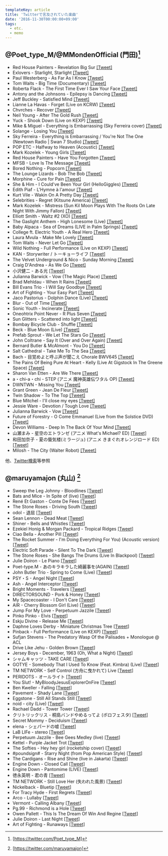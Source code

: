 ```yaml
---
templateKey: article
title: 'Twitterで言及されていた楽曲'
date: '2016-11-30T00:00:00+09:00'
tags:
  - etc.
  - memo
---
```

## @Poet_type_M/@MMondenOfficial (門田)[^1]

  * Red House Painters - Revelation Big Sur [\[Tweet\]](https://twitter.com/Poet_type_M/status/179252867658551296)
  * Exlovers - Starlight, Starlight [\[Tweet\]](https://twitter.com/Poet_type_M/status/189682823282688002)
  * Paul Westerberg - As Far As I Know [\[Tweet\]](https://twitter.com/Poet_type_M/status/199535821349601281)
  * Tom Waits - Big Time (Documentary) [\[Tweet\]](https://twitter.com/Poet_type_M/status/209373293478809601)
  * Roberta Flack - The First Time Ever I Saw Your Face [\[Tweet\]](https://twitter.com/Poet_type_M/status/295980428937003009)
  * Antony and the Johnsons - Epilepsy is Dancing [\[Tweet\]](https://twitter.com/Poet_type_M/status/297387753455366145)
  * Jeff Buckley - Satisfied Mind [\[Tweet\]](https://twitter.com/Poet_type_M/status/298497659482800128)
  * Lianne La Havas - Forget (Live on KCRW) [\[Tweet\]](https://twitter.com/Poet_type_M/status/302992814776676352)
  * Chvrches - Recover [\[Tweet\]](https://twitter.com/Poet_type_M/status/319461621644800000)
  * Neil Young - After The Gold Rush [\[Tweet\]](https://twitter.com/Poet_type_M/status/320105539591880704)
  * Yuck - Shook Down (Live on KEXP) [\[Tweet\]](https://twitter.com/Poet_type_M/status/320536638746947585)
  * Mike & Miguel - Everything is Embarrassing (Sky Ferreira cover) [\[Tweet\]](https://twitter.com/Poet_type_M/status/320934951400923136)
  * Solange - Losing You [\[Tweet\]](https://twitter.com/Poet_type_M/status/320942686834155520)
  * Sky Ferreira - Everything is Embarrassing / You're Not The One (Newtown Radio | Swan 7 Studio) [\[Tweet\]](https://twitter.com/Poet_type_M/status/320943008751173633)
  * POP ETC - Halfway to Heaven (Acoustic) [\[Tweet\]](https://twitter.com/Poet_type_M/status/321708628782489601)
  * Mark Kozelek - Young Girls [\[Tweet\]](https://twitter.com/Poet_type_M/status/323530545806049280)
  * Red House Painters - Have You Forgotten [\[Tweet\]](https://twitter.com/Poet_type_M/status/323534952106979330)
  * MFSB - Love Is The Message [\[Tweet\]](https://twitter.com/Poet_type_M/status/326105656069345281)
  * Bored Nothing - Popcorn [\[Tweet\]](https://twitter.com/Poet_type_M/status/326276704035303424)
  * The Lounge Lizards - Bob The Bob [\[Tweet\]](https://twitter.com/Poet_type_M/status/336739525021802498)
  * Morphine - Cure for Pain [\[Tweet\]](https://twitter.com/Poet_type_M/status/336786546332143616)
  * She & Him - I Could've Been Your Girl (HelloGiggles) [\[Tweet\]](https://twitter.com/Poet_type_M/status/336879429882089473)
  * Edith Piaf - L'Hymne à l'amour [\[Tweet\]](https://twitter.com/Poet_type_M/status/342722687560478721)
  * Kurt Vile - Wakin On A Pretty Day [\[Tweet\]](https://twitter.com/Poet_type_M/status/342744337945333761)
  * Selebrities - Regret (Kitsune America) [\[Tweet\]](https://twitter.com/Poet_type_M/status/343025813698015232)
  * Mark Kozelek - Mistress (Sun Kil Moon Plays With The Roots On Late Night With Jimmy Fallon) [\[Tweet\]](https://twitter.com/Poet_type_M/status/344871549720993794)
  * Elliott Smith - Waltz #2 (XO) [\[Tweet\]](https://twitter.com/Poet_type_M/status/345284485794914305)
  * The Gaslight Anthem - High Lonesome (Live) [\[Tweet\]](https://twitter.com/Poet_type_M/status/352828301481488385)
  * Baby Alpaca - Sea of Dreams (LIVE in Palm Springs) [\[Tweet\]](https://twitter.com/Poet_type_M/status/352829492277936130)
  * College ft. Electric Youth - A Real Hero [\[Tweet\]](https://twitter.com/Poet_type_M/status/353303573855076355)
  * Laura Mvula - Make Me Lovely [\[Tweet\]](https://twitter.com/Poet_type_M/status/357876859557527552)
  * Tom Waits - Never Let Go [\[Tweet\]](https://twitter.com/Poet_type_M/status/374205385017532416)
  * Wild Nothing - Full Performance (Live on KEXP) [\[Tweet\]](https://twitter.com/Poet_type_M/status/378578856556257280)
  * KAN - Storywriter / トーキョーライフ [\[Tweet\]](https://twitter.com/Poet_type_M/status/387593595479265280)
  * The Velvet Underground & Nico - Sunday Morning [\[Tweet\]](https://twitter.com/Poet_type_M/status/394845887056191488)
  * Craig D'Andrea - As We Go [\[Tweet\]](https://twitter.com/Poet_type_M/status/398865869754757120)
  * 小沢健二 - ある光 [\[Tweet\]](https://twitter.com/Poet_type_M/status/415897581252653057)
  * Julianna Barwick - Vow (The Magic Place) [\[Tweet\]](https://twitter.com/Poet_type_M/status/432530200123822081)
  * Brad Mehldau - When It Rains [\[Tweet\]](https://twitter.com/Poet_type_M/status/431927158504554497)
  * Bill Evans Trio - I Will Say Goodbye [\[Tweet\]](https://twitter.com/Poet_type_M/status/431927158504554497)
  * Art of Fighting - Your Easy Part [\[Tweet\]](https://twitter.com/Poet_type_M/status/439400605426003968)
  * Jaco Pastorius - Dolphin Dance (Live) [\[Tweet\]](https://twitter.com/Poet_type_M/status/431923108497223680)
  * Blur - Out of Time [\[Tweet\]](https://twitter.com/Poet_type_M/status/432112268403171329)
  * Sonic Youth - Incinerate [\[Tweet\]](https://twitter.com/Poet_type_M/status/434631794030174209)
  * Oneohtrix Point Never - R Plus Seven [\[Tweet\]](https://twitter.com/Poet_type_M/status/436094044490330112)
  * Sun Glitters - Scattered into light [\[Tweet\]](https://twitter.com/Poet_type_M/status/436094044490330112)
  * Bombay Bicycle Club - Shuffle [\[Tweet\]](https://twitter.com/Poet_type_M/status/437462435453087744)
  * Beck - Blue Moon (Live) [\[Tweet\]](https://twitter.com/Poet_type_M/status/440009718610661376)
  * Prefab Sprout - We Let The Stars Go [\[Tweet\]](https://twitter.com/Poet_type_M/status/440029800950816768)
  * John Coltrane - Say It (Over and Over Again) [\[Tweet\]](https://twitter.com/Poet_type_M/status/440482673174147072)
  * Bernard Butler & McAlmont - You Do [\[Tweet\]](https://twitter.com/Poet_type_M/status/440528954831540224)
  * Salt Cathedral - Take Me To The Sea [\[Tweet\]](https://twitter.com/Poet_type_M/status/440869881756389376)
  * Bach - 目覚めよと呼ぶ声が聞こえ Chorale BWV645 [\[Tweet\]](https://twitter.com/Poet_type_M/status/441679355593248768)
  * The Pains Of Being Pure At Heart - Kelly (Live At Gigstock In The Greene Space) [\[Tweet\]](https://twitter.com/Poet_type_M/status/463745637914124288)
  * Sharon Van Etten - Are We There [\[Tweet\]](https://twitter.com/Poet_type_M/status/465867838746398720)
  * a・chi-a・chi - STEP (アニメ 魔神英雄伝ワタル OP) [\[Tweet\]](https://twitter.com/Poet_type_M/status/465905484940054528)
  * DWNTWN - Missing You [\[Tweet\]](https://twitter.com/Poet_type_M/status/470149960848003072)
  * Grant Green - Jean De Fleur [\[Tweet\]](https://twitter.com/Poet_type_M/status/474245813053292545)
  * Twin Shadow - To The Top [\[Tweet\]](https://twitter.com/Poet_type_M/status/474431200501563392)
  * Blue Mitchel - I'll close my eyes [\[Tweet\]](https://twitter.com/Poet_type_M/status/478445839489056768)
  * Jessie Ware - Devotion / Tough Love [\[Tweet\]](https://twitter.com/Poet_type_M/status/478613227069116417)
  * Julianna Barwick - Vow [\[Tweet\]](https://twitter.com/Poet_type_M/status/478618218387353600)
  * Future of Forestry - O Come Emmanuel (Live from the Solstice DVD) [\[Tweet\]](https://twitter.com/Poet_type_M/status/486930473352822785)
  * Devon Williams - Deep In The Back Of Your Mind [\[Tweet\]](https://twitter.com/Poet_type_M/status/491449719512514560)
  * 山瀬まみ - 星空のエトランゼ (アニメ What's Michael? ED) [\[Tweet\]](https://twitter.com/Poet_type_M/status/497397397257863171)
  * 和田加奈子 - 夏の蜃気楼(ミラージュ) (アニメ きまぐれオレンジロード ED) [\[Tweet\]](https://twitter.com/Poet_type_M/status/497418690791358464)
  * Milosh - The City (Walter Robot) [\[Tweet\]](https://twitter.com/Poet_type_M/status/505767416110927873)

他、[Twitter検索](https://twitter.com/search?q=from%3APoet_type_M%20youtube&src=typd)等参照

## @maruyamajon (丸山) [^2]

  * Sweep the Leg Johnny - Bloodlines [\[Tweet\]](https://twitter.com/maruyamajon/status/746366401770754049)
  * Bats and Mice - In Spite of (live) [\[Tweet\]](https://twitter.com/maruyamajon/status/746363708209659904)
  * René Et Gaston - Conte De Fées [\[Tweet\]](https://twitter.com/maruyamajon/status/710127274616430593)
  * The Stone Roses - Driving South [\[Tweet\]](https://twitter.com/maruyamajon/status/710126036290174977)
  * odol - 退屈 [\[Tweet\]](https://twitter.com/maruyamajon/status/710117808223354880)
  * Sean Lennon - Dead Meat [\[Tweet\]](https://twitter.com/maruyamajon/status/703285485133639681)
  * Shiner - Bells and Whistles [\[Tweet\]](https://twitter.com/maruyamajon/status/670294728814956544)
  * Ezekiel Honig & Morgan Packard - Tropical Ridges [\[Tweet\]](https://twitter.com/maruyamajon/status/670293337182568448)
  * Ciao Bella - Another Pill [\[Tweet\]](https://twitter.com/maruyamajon/status/667733433796300800)
  * The Rocket Summer - I'm Doing Everything For You) (Acoustic version) [\[Tweet\]](https://twitter.com/maruyamajon/status/667731550847393792)
  * Electric Soft Parade - Silent To The Dark [\[Tweet\]](https://twitter.com/maruyamajon/status/663749251927666688)
  * The Stone Roses - She Bangs The Drums (Live In Blackpool) [\[Tweet\]](https://twitter.com/maruyamajon/status/663355127147855876)
  * Julie Doiron - Le Piano [\[Tweet\]](https://twitter.com/maruyamajon/status/663045812042072064)
  * Poet-type.M - あのキラキラした綺麗事を(AGAIN) [\[Tweet\]](https://twitter.com/maruyamajon/status/652497159758069760)
  * John Butler Trio - Spring to Come (Live) [\[Tweet\]](https://twitter.com/maruyamajon/status/648511055434416128)
  * PSY・S - Angel Night [\[Tweet\]](https://twitter.com/maruyamajon/status/622772066077425665)
  * Ash - Angel Interceptor [\[Tweet\]](https://twitter.com/maruyamajon/status/622771051974385664)
  * Bright Moments - Travelers [\[Tweet\]](https://twitter.com/maruyamajon/status/586910832820232192)
  * DIRECTORSOUND - Pork & Honey [\[Tweet\]](https://twitter.com/maruyamajon/status/586909685128634370)
  * My Spacecoaster - I Don't Care [\[Tweet\]](https://twitter.com/maruyamajon/status/586908792618553344)
  * AIR - Cherry Blossom Girl (Live) [\[Tweet\]](https://twitter.com/maruyamajon/status/585839310277971968)
  * Jump For My Love - Perpetuum Jazzile [\[Tweet\]](https://twitter.com/maruyamajon/status/584767854127357952)
  * Pinko Pinko - Elvis [\[Tweet\]](https://twitter.com/maruyamajon/status/573868362813476865)
  * Eskju Divine - Release Me [\[Tweet\]](https://twitter.com/maruyamajon/status/573867553899999233)
  * Daphne Loves Derby - Miniature Christmas Tree [\[Tweet\]](https://twitter.com/maruyamajon/status/573865402473697282)
  * Pinback - Full Performance (Live on KEXP) [\[Tweet\]](https://twitter.com/maruyamajon/status/642718134877556736)
  * Sufjan Stevens - The Predatory Wasp Of the Palisades + Monologue @ ACL [](https://twitter.com/maruyamajon/status/568081046454947840)
  * Drive Like Jehu - Golden Brown [\[Tweet\]](https://twitter.com/maruyamajon/status/563760028897665025)
  * Jersey Boys - December, 1963 (Oh, What a Night) [\[Tweet\]](https://twitter.com/maruyamajon/status/565512623769546752)
  * シャムキャッツ - TAKE CARE [\[Tweet\]](https://twitter.com/maruyamajon/status/563753307714224130)
  * GOTYE - Somebody That I Used To Know (Feat. Kimbra) (Live) [\[Tweet\]](https://twitter.com/maruyamajon/status/547365947506315264)
  * TM NETWORK - Self Control (方舟に曳かれて) Live [\[Tweet\]](https://twitter.com/maruyamajon/status/545998491361611776)
  * PERIDOTS - オールライト [\[Tweet\]](https://twitter.com/maruyamajon/status/540893147522285568)
  * You Slut! - MyBloodyJesusExplorerOnFire [\[Tweet\]](https://twitter.com/maruyamajon/status/539775433781153792)
  * Ben Kweller - Falling [\[Tweet\]](https://twitter.com/maruyamajon/status/531072799129886720)
  * Pavement - Shady Lane [\[Tweet\]](https://twitter.com/maruyamajon/status/530929960723030016)
  * Eggstone - Still All Stands Still [\[Tweet\]](https://twitter.com/maruyamajon/status/530384128655388672)
  * noid - city (Live) [\[Tweet\]](https://twitter.com/maruyamajon/status/529633110212628480)
  * Rachael Dadd - Tower Tower [\[Tweet\]](https://twitter.com/maruyamajon/status/524919630687531010)
  * クリトリックリス - 桐島バンドやめるってよ (ボロフェスタ) [\[Tweet\]](https://twitter.com/maruyamajon/status/524918767134851072)
  * Secret Mommy - Deciduism [\[Tweet\]](https://twitter.com/maruyamajon/status/524193648745787393)
  * elena - シェパードの嘘 [\[Tweet\]](https://twitter.com/maruyamajon/status/524190484692885505)
  * LaB LIFe - stereo [\[Tweet\]](https://twitter.com/maruyamajon/status/523825517858799616)
  * Perpetuum Jazzile - Bee Gees Medley (live) [\[Tweet\]](https://twitter.com/maruyamajon/status/523121760065953793)
  * Kettel - Purple Jacket Trot [\[Tweet\]](https://twitter.com/maruyamajon/status/520938348953620481)
  * The Softies - Hey hey girl (rocketship cover) [\[Tweet\]](https://twitter.com/maruyamajon/status/519891783002497025)
  * \#poundsign\# - Starry Night (from Pop American Style) [\[Tweet\]](https://twitter.com/maruyamajon/status/519887110652719104)
  * The Cardigans - Rise and Shine (live in Jakarta) [\[Tweet\]](https://twitter.com/maruyamajon/status/519125982028906496)
  * Engine Down - Closed Call [\[Tweet\]](https://twitter.com/maruyamajon/status/518779805441855488)
  * Engine Down - Pantomime (LIVE) [\[Tweet\]](https://twitter.com/maruyamajon/status/518778978455126016)
  * 徳永英明 - 君の青 [\[Tweet\]](https://twitter.com/maruyamajon/status/518076593617387522)
  * TM NETWORK - Still Love Her (失われた風景) [\[Tweet\]](https://twitter.com/maruyamajon/status/518067444930207745)
  * Nickelback - Bluetip [\[Tweet\]](https://twitter.com/maruyamajon/status/517688731210223616)
  * For Tracy Hyde - First Regrets [\[Tweet\]](https://twitter.com/maruyamajon/status/517350504846721024)
  * Arco - Lullaby [\[Tweet\]](https://twitter.com/maruyamajon/status/517327983896317954)
  * Vermont - Calling Albany [\[Tweet\]](https://twitter.com/maruyamajon/status/516237224669487107)
  * Pg.99 - Richmond is a Hole [\[Tweet\]](https://twitter.com/maruyamajon/status/515869352982089728)
  * Owen Pallett - This Is The Dream Of Win And Regine [\[Tweet\]](https://twitter.com/maruyamajon/status/515487079262732288)
  * Julie Doiron - Last Night [\[Tweet\]](https://twitter.com/maruyamajon/status/515107859411914752)
  * Art of Fighting - Runaways [\[Tweet\]](https://twitter.com/maruyamajon/status/439470517771177985)

[^1]: [https://twitter.com/Poet_type_M]

[^2]: [https://twitter.com/maruyamajon]
